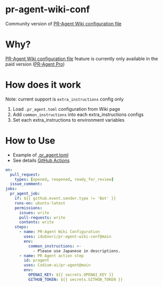 # pr-agent-wiki-conf
Community version of [PR-Agent Wiki configuration file](https://pr-agent-docs.codium.ai/usage-guide/configuration_options/#wiki-configuration-file)

# Why?
[PR-Agent Wiki configuration file](https://pr-agent-docs.codium.ai/usage-guide/configuration_options/#wiki-configuration-file) feature is currently only available in the paid version ([PR-Agent Pro](https://www.codium.ai/pricing/))

# How does it work
Note: current support is `extra_instructions` config only

1. Load `.pr_agent.toml` configuration from Wiki page
1. Add `common_instructions` into each extra_instructions configs
1. Set each extra_instructions to environment variables

# How to Use
- Example of [.pr_agent.toml](https://github.com/idubnori/pr-agent-wiki-conf/wiki/.pr_agent.toml)
- See details [GitHub Actions](https://github.com/idubnori/pr-agent-wiki-conf/actions)
```yaml
on:
  pull_request:
    types: [opened, reopened, ready_for_review]
  issue_comment:
jobs:
  pr_agent_job:
    if: ${{ github.event.sender.type != 'Bot' }}
    runs-on: ubuntu-latest
    permissions:
      issues: write
      pull-requests: write
      contents: write
    steps:
      - name: PR-Agent Wiki Configuration
        uses: idubnori/pr-agent-wiki-conf@main
        env:
          common_instructions: >-
            - Please use Japanese in descriptions.
      - name: PR Agent action step
        id: pragent
        uses: Codium-ai/pr-agent@main
        env:
          OPENAI_KEY: ${{ secrets.OPENAI_KEY }}
          GITHUB_TOKEN: ${{ secrets.GITHUB_TOKEN }}
```